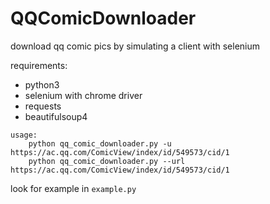 # QQComicDownloader

download qq comic pics by simulating a client with selenium

requirements:

- python3
- selenium with chrome driver
- requests
- beautifulsoup4


```
usage:
    python qq_comic_downloader.py -u https://ac.qq.com/ComicView/index/id/549573/cid/1
    python qq_comic_downloader.py --url https://ac.qq.com/ComicView/index/id/549573/cid/1
```

look for example in `example.py`
